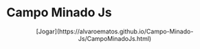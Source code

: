# Campo Minado Js

<p align="center">
  [Jogar](https://alvaroematos.github.io/Campo-Minado-Js/CampoMinadoJs.html)
</p>
